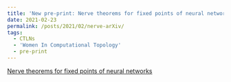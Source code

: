 ```yaml
---
title: 'New pre-print: Nerve theorems for fixed points of neural networks'
date: 2021-02-23
permalink: /posts/2021/02/nerve-arXiv/
tags:
  - CTLNs
  - 'Women In Computational Topology'
  - pre-print
---
```

<a href="https://arxiv.org/abs/2102.11437"> Nerve theorems for fixed points of neural networks</a>  
<script src="https://d3js.org/d3.v6.min.js"></script>
<svg height="200" width="500"></svg>
<script>
    var w = 1000;
    var h = 600;
    var linkDistance=200;
    var colors = d3.scale.category10();
    var dataset = {
    nodes: [
	    {name: 'Adam'},
	    {name: 'Bob'},
	    {name: 'Carrie'},
	    {name: 'Donovan'},
	    {name: 'Edward'},
	    {name: 'Felicity'},
	    {name: 'George'},
	    {name: 'Hannah'},
	    {name: 'Iris'},
	    {name: 'Jerry'}
	    ],
    edges: [
    {source: 0, target: 1},
	    {source: 0, target: 2},
	    {source: 0, target: 3},
	    {source: 0, target: 4},
	    {source: 1, target: 5},
	    {source: 2, target: 5},
	    {source: 2, target: 5},
	    {source: 3, target: 4},
	    {source: 5, target: 8},
	    {source: 5, target: 9},
	    {source: 6, target: 7},
	    {source: 7, target: 8},
	    {source: 8, target: 9}
	    ]};
    var svg = d3.select("svg").attr({"width":w,"height":h});
    var force = d3.layout.force()
        .nodes(dataset.nodes)
        .links(dataset.edges)
        .size([w,h])
        .linkDistance([linkDistance])
        .charge([-500])
        .theta(0.1)
        .gravity(0.05)
        .start();
    var edges = svg.selectAll("line")
      .data(dataset.edges)
      .enter()
      .append("line")
      .attr('id',function(d,i) {return 'edge'+i})
      .attr('marker-end','url(#arrowhead)')
      .style('stroke',"#ccc")
      .style('pointer-events', "none");
    var nodes = svg.selectAll("circle")
      .data(dataset.nodes)
      .enter()
      .append("circle")
      .attr({'r':15})
      .style('fill',function(d,i){return colors(i);})
      .call(force.drag);
    var nodelabels = svg.selectAll(".nodelabel") 
       .data(dataset.nodes)
       .enter()
       .append("text")
       .attr({'x':function(d){return d.x;},
              'y':function(d){return d.y;},
              'class':'nodelabel',
              'stroke':"black"})
       .text(function(d){return d.name;});
    var edgepaths = svg.selectAll(".edgepath")
        .data(dataset.edges)
        .enter()
        .append("path")
        .attr({'d': function(d) {return 'M '+d.source.x+' '+d.source.y+' L '+ d.target.x +' '+d.target.y},
               'class':'edgepath',
               'fill-opacity':0,
               'stroke-opacity':0,
               'fill':'blue',
               'stroke':'red',
               'id':function(d,i) {return 'edgepath'+i}})
        .style("pointer-events", "none");
    var edgelabels = svg.selectAll(".edgelabel")
        .data(dataset.edges)
        .enter()
        .append('text')
        .style("pointer-events", "none")
        .attr({'class':'edgelabel',
               'id':function(d,i){return 'edgelabel'+i},
               'dx':80,
               'dy':0,
               'font-size':10,
               'fill':'#aaa'});
    edgelabels.append('textPath')
        .attr('xlink:href',function(d,i) {return '#edgepath'+i})
        .style("pointer-events", "none")
        .text(function(d,i){return 'label '+i});
    svg.append('defs').append('marker')
        .attr({'id':'arrowhead',
               'viewBox':'-0 -5 10 10',
               'refX':25,
               'refY':0,
               //'markerUnits':'strokeWidth',
               'orient':'auto',
               'markerWidth':10,
               'markerHeight':10,
               'xoverflow':'visible'})
        .append('svg:path')
            .attr('d', 'M 0,-5 L 10 ,0 L 0,5')
            .attr('fill', '#ccc')
            .attr('stroke','#ccc');
    force.on("tick", function(){
        edges.attr({"x1": function(d){return d.source.x;},
                    "y1": function(d){return d.source.y;},
                    "x2": function(d){return d.target.x;},
                    "y2": function(d){return d.target.y;}
        });
        nodes.attr({"cx":function(d){return d.x;},
                    "cy":function(d){return d.y;}
        });
        nodelabels.attr("x", function(d) { return d.x; }) 
                  .attr("y", function(d) { return d.y; });
        edgepaths.attr('d', function(d) { var path='M '+d.source.x+' '+d.source.y+' L '+ d.target.x +' '+d.target.y;
                                           //console.log(d)
                                           return path});       
        edgelabels.attr('transform',function(d,i){
            if (d.target.x<d.source.x){
                bbox = this.getBBox();
                rx = bbox.x+bbox.width/2;
                ry = bbox.y+bbox.height/2;
                return 'rotate(180 '+rx+' '+ry+')';
                }
            else {
                return 'rotate(0)';
                }
        });
    });
</script>

